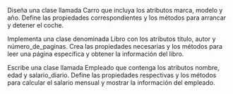Diseña una clase llamada Carro que incluya los atributos marca, modelo y año. Define las propiedades correspondientes y los métodos para arrancar y detener el coche.

Implementa una clase denominada Libro con los atributos titulo, autor y número_de_paginas. Crea las propiedades necesarias y los métodos para leer una página específica y obtener la información del libro.

Escribe una clase llamada Empleado que contenga los atributos nombre, edad y salario_diario. Define las propiedades respectivas y los métodos para calcular el salario mensual y mostrar la información del empleado.
